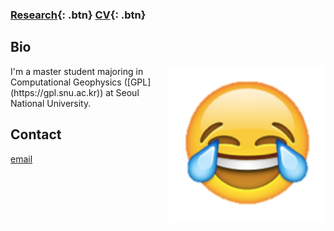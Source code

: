 ###  [Research](/research){: .btn}      [CV](/docs/jhyang_CV.pdf){: .btn}     

## Bio
<img src="img/emoji_happysad.png" alt="happysad emoji" align="right" style="width: 250px;"/>
I'm a master student majoring in Computational Geophysics ([GPL](https://gpl.snu.ac.kr)) at Seoul National University. 

## Contact
[email](malito:sodapop92@gmail.com)

